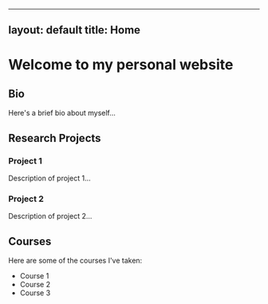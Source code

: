 
---
layout: default
title: Home
---

# Welcome to my personal website

## Bio

Here's a brief bio about myself...

## Research Projects

### Project 1

Description of project 1...

### Project 2

Description of project 2...

## Courses

Here are some of the courses I've taken:

- Course 1
- Course 2
- Course 3
